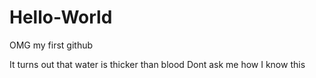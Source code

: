 # Hello-World
OMG my first github

It turns out that water is thicker than blood
Dont ask me how I know this
